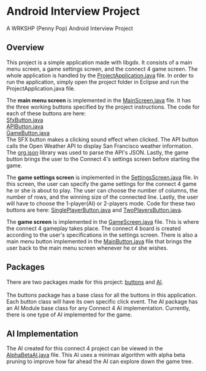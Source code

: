 # Android Interview Project
A WRKSHP (Penny Pop) Android Interview Project

## Overview ##
This project is a simple application made with libgdx. It consists of a main menu screen, a game settings screen, and 
the connect 4 game screen. The whole application is handled by the [ProjectApplication.java](https://github.com/waiying/AndroidInterviewProject/blob/master/src/com/pennypop/project/ProjectApplication.java)
file. In order to run the application, simply open the project folder in Eclipse and run the ProjectApplication.java file.<br>

The <b>main menu screen</b> is implemented in the [MainScreen.java](https://github.com/waiying/AndroidInterviewProject/blob/master/src/com/pennypop/project/MainScreen.java) file. It has the three
working buttons specified by the project instructions. The code for each of these buttons are here:<br>
[SfxButton.java](https://github.com/waiying/AndroidInterviewProject/blob/master/src/com/pennypop/project/buttons/SfxButton.java)<br>
[APIButton.java](https://github.com/waiying/AndroidInterviewProject/blob/master/src/com/pennypop/project/buttons/APIButton.java)<br>
[GameButton.java](https://github.com/waiying/AndroidInterviewProject/blob/master/src/com/pennypop/project/buttons/GameButton.java)<br>
The SFX button makes a clicking sound effect when clicked. The API button calls the Open Weather API to display San Francisco weather information. The [org.json](https://github.com/stleary/JSON-java) library was used to parse the API's JSON. Lastly, the game button brings the user to the Connect 4's settings screen before starting the game.<br>

The <b>game settings screen</b> is implemented in the [SettingsScreen.java](https://github.com/waiying/AndroidInterviewProject/blob/master/src/com/pennypop/project/SettingsScreen.java) file. In this screen, the user can specify the game settings for the connect 4 game he or she is about to play. The user can choose the number of columns, the number of rows, and the winning size of the connected line. Lastly, the user will have to choose the 1-player(AI) or 2-players mode. Code for these two buttons are here: [SinglePlayerButton.java](https://github.com/waiying/AndroidInterviewProject/blob/master/src/com/pennypop/project/buttons/SinglePlayerButton.java) and [TwoPlayersButton.java](https://github.com/waiying/AndroidInterviewProject/blob/master/src/com/pennypop/project/buttons/TwoPlayersButton.java).

The <b>game screen</b> is implemented in the [GameScreen.java](https://github.com/waiying/AndroidInterviewProject/blob/master/src/com/pennypop/project/GameScreen.java) file. This is where the connect 4 gameplay takes place. The connect 4 board is created according to the user's specifications in the settings screen. There is also a main menu button implemented in the [MainButton.java](https://github.com/waiying/AndroidInterviewProject/blob/master/src/com/pennypop/project/buttons/MainButton.java) file that brings the user back to the main menu screen whenever he or she wishes. 


## Packages ##
There are two packages made for this project: [buttons](https://github.com/waiying/AndroidInterviewProject/tree/master/src/com/pennypop/project/buttons) and [AI](https://github.com/waiying/AndroidInterviewProject/tree/master/src/com/pennypop/project/AI). <br><br>
The buttons package has a base class for all the buttons in this application. Each button class will have its own specific
click event. The AI package has an AI Module base class for any Connect 4 AI implementation. Currently, there is one type of AI
implemented for the game.

## AI Implementation ##
The AI created for this connect 4 project can be viewed in the [AlphaBetaAI.java](https://github.com/waiying/AndroidInterviewProject/blob/master/src/com/pennypop/project/AI/AlphaBetaAI.java) file. This AI uses a minimax algorithm with alpha beta pruning to improve how far ahead the AI can explore down the game tree. 


